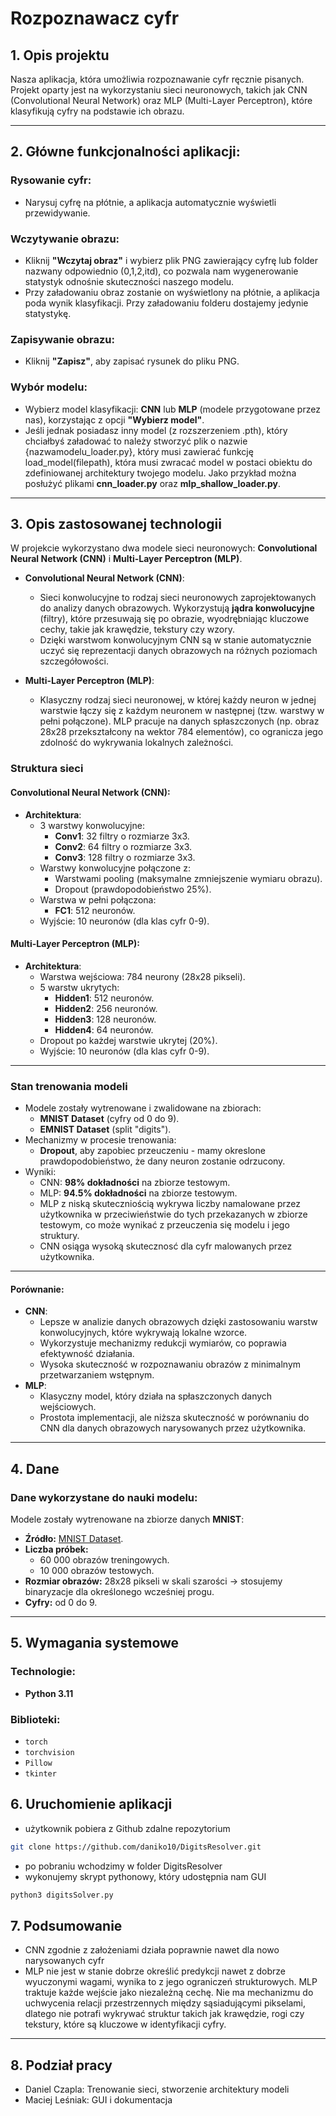 # Rozpoznawacz cyfr

## 1. Opis projektu
Nasza aplikacja, która umożliwia rozpoznawanie cyfr ręcznie pisanych. Projekt oparty jest na wykorzystaniu sieci neuronowych, takich jak CNN (Convolutional Neural Network) oraz MLP (Multi-Layer Perceptron), które klasyfikują cyfry na podstawie ich obrazu. 

---

## 2. Główne funkcjonalności aplikacji:
### Rysowanie cyfr:
- Narysuj cyfrę na płótnie, a aplikacja automatycznie wyświetli przewidywanie.

### Wczytywanie obrazu:
- Kliknij **"Wczytaj obraz"** i wybierz plik PNG zawierający cyfrę lub folder nazwany odpowiednio (0,1,2,itd), co pozwala nam wygenerowanie statystyk odnośnie skuteczności naszego modelu.
- Przy załadowaniu obraz zostanie on wyświetlony na płótnie, a aplikacja poda wynik klasyfikacji. Przy załadowaniu folderu dostajemy jedynie statystykę.

### Zapisywanie obrazu:
- Kliknij **"Zapisz"**, aby zapisać rysunek do pliku PNG.

### Wybór modelu:
- Wybierz model klasyfikacji: **CNN** lub **MLP** (modele przygotowane przez nas), korzystając z opcji **"Wybierz model"**.
- Jeśli jednak posiadasz inny model (z rozszerzeniem .pth), który chciałbyś załadować to należy stworzyć plik o nazwie {nazwamodelu_loader.py}, który musi zawierać funkcję load_model(filepath), która musi zwracać model w postaci obiektu do zdefiniowanej architektury twojego modelu. Jako przykład można posłużyć plikami **cnn_loader.py** oraz **mlp_shallow_loader.py**.
  
---

## 3. Opis zastosowanej technologii

W projekcie wykorzystano dwa modele sieci neuronowych: **Convolutional Neural Network (CNN)** i **Multi-Layer Perceptron (MLP)**. 

- **Convolutional Neural Network (CNN)**:
  - Sieci konwolucyjne to rodzaj sieci neuronowych zaprojektowanych do analizy danych obrazowych. Wykorzystują **jądra konwolucyjne** (filtry), które przesuwają się po obrazie, wyodrębniając kluczowe cechy, takie jak krawędzie, tekstury czy wzory. 
  - Dzięki warstwom konwolucyjnym CNN są w stanie automatycznie uczyć się reprezentacji danych obrazowych na różnych poziomach szczegółowości.

- **Multi-Layer Perceptron (MLP)**:
  - Klasyczny rodzaj sieci neuronowej, w której każdy neuron w jednej warstwie łączy się z każdym neuronem w następnej (tzw. warstwy w pełni połączone). MLP pracuje na danych spłaszczonych (np. obraz 28x28 przekształcony na wektor 784 elementów), co ogranicza jego zdolność do wykrywania lokalnych zależności.


### Struktura sieci
#### Convolutional Neural Network (CNN):
- **Architektura**:
  - 3 warstwy konwolucyjne:
    - **Conv1**: 32 filtry o rozmiarze 3x3.
    - **Conv2**: 64 filtry o rozmiarze 3x3.
    - **Conv3**: 128 filtry o rozmiarze 3x3.
  - Warstwy konwolucyjne połączone z:
    - Warstwami pooling (maksymalne zmniejszenie wymiaru obrazu).
    - Dropout (prawdopodobieństwo 25%).
  - Warstwa w pełni połączona:
    - **FC1**: 512 neuronów.
  - Wyjście: 10 neuronów (dla klas cyfr 0-9).

#### Multi-Layer Perceptron (MLP):
- **Architektura**:
  - Warstwa wejściowa: 784 neurony (28x28 pikseli).
  - 5 warstw ukrytych:
    - **Hidden1**: 512 neuronów.
    - **Hidden2**: 256 neuronów.
    - **Hidden3**: 128 neuronów.
    - **Hidden4**: 64 neuronów.
  - Dropout po każdej warstwie ukrytej (20%).
  - Wyjście: 10 neuronów (dla klas cyfr 0-9).

---

### Stan trenowania modeli
- Modele zostały wytrenowane i zwalidowane na zbiorach:
  - **MNIST Dataset** (cyfry od 0 do 9).
  - **EMNIST Dataset** (split "digits").
- Mechanizmy w procesie trenowania:
  - **Dropout**, aby zapobiec przeuczeniu - mamy okreslone prawdopodobieństwo, że dany neuron zostanie odrzucony.
- Wyniki:
  - CNN: **98% dokładności** na zbiorze testowym.
  - MLP: **94.5% dokładności** na zbiorze testowym.
  - MLP z niską skuteczniością wykrywa liczby namalowane przez użytkownika w przeciwieństwie do tych przekazanych w zbiorze testowym, co może wynikać z przeuczenia się modelu i jego struktury.
  - CNN osiąga wysoką skutecznosć dla cyfr malowanych przez użytkownika.
---

#### Porównanie:
- **CNN**:
  - Lepsze w analizie danych obrazowych dzięki zastosowaniu warstw konwolucyjnych, które wykrywają lokalne wzorce.
  - Wykorzystuje mechanizmy redukcji wymiarów, co poprawia efektywność działania.
  - Wysoka skuteczność w rozpoznawaniu obrazów z minimalnym przetwarzaniem wstępnym.
- **MLP**:
  - Klasyczny model, który działa na spłaszczonych danych wejściowych.
  - Prostota implementacji, ale niższa skuteczność w porównaniu do CNN dla danych obrazowych narysowanych przez użytkownika.

---

## 4. Dane

### Dane wykorzystane do nauki modelu:
Modele zostały wytrenowane na zbiorze danych **MNIST**:
- **Źródło:** [MNIST Dataset](http://yann.lecun.com/exdb/mnist/).
- **Liczba próbek:**
  - 60 000 obrazów treningowych.
  - 10 000 obrazów testowych.
- **Rozmiar obrazów:** 28x28 pikseli w skali szarości -> stosujemy binaryzacje dla określonego wcześniej progu.
- **Cyfry:** od 0 do 9.

---

## 5. Wymagania systemowe

### Technologie:
- **Python 3.11**

### Biblioteki:
- `torch`
- `torchvision`
- `Pillow`
- `tkinter`


## 6. Uruchomienie aplikacji

- użytkownik pobiera z Github zdalne repozytorium
```bash
git clone https://github.com/daniko10/DigitsResolver.git
```
- po pobraniu wchodzimy w folder DigitsResolver
- wykonujemy skrypt pythonowy, który udostępnia nam GUI
```bash
python3 digitsSolver.py
```

## 7. Podsumowanie
- CNN zgodnie z założeniami działa poprawnie nawet dla nowo narysowanych cyfr
- MLP nie jest w stanie dobrze określić predykcji nawet z dobrze wyuczonymi wagami, wynika to z jego ograniczeń strukturowych. MLP traktuje każde wejście jako niezależną cechę. Nie ma mechanizmu do uchwycenia relacji przestrzennych między sąsiadującymi pikselami, dlatego nie potrafi wykrywać struktur takich jak krawędzie, rogi czy tekstury, które są kluczowe w identyfikacji cyfry. 

---

## 8. Podział pracy
- Daniel Czapla: Trenowanie sieci, stworzenie architektury modeli
- Maciej Leśniak: GUI i dokumentacja